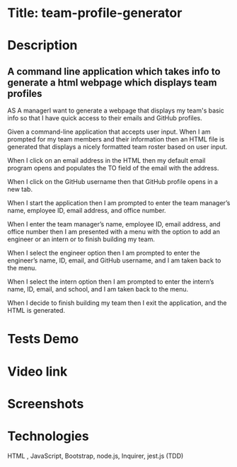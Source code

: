 # Title: team-profile-generator

# Description

## A command line application which takes info to generate a html webpage which displays team profiles

AS A managerI want to generate a webpage that displays my team's basic info so that I have quick access to their emails and GitHub profiles.

Given a command-line application that accepts user input. When I am prompted for my team members and their information then an HTML file is generated that displays a nicely formatted team roster based on user input.

When I click on an email address in the HTML
then my default email program opens and populates the TO field of the email with the address.

When I click on the GitHub username then that GitHub profile opens in a new tab.

When I start the application then I am prompted to enter the team manager’s name, employee ID, email address, and office number.

When I enter the team manager’s name, employee ID, email address, and office number then I am presented with a menu with the option to add an engineer or an intern or to finish building my team.

When I select the engineer option then I am prompted to enter the engineer’s name, ID, email, and GitHub username, and I am taken back to the menu.

When I select the intern option then I am prompted to enter the intern’s name, ID, email, and school, and I am taken back to the menu.

When I decide to finish building my team then I exit the application, and the HTML is generated.

# Tests Demo

# Video link

# Screenshots

# Technologies

HTML , JavaScript, Bootstrap, node.js, Inquirer, jest.js (TDD)
